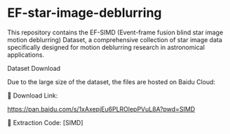 # EF-star-image-deblurring
This repository contains the EF-SIMD (Event-frame fusion blind star image motion deblurring) Dataset, a comprehensive collection of star image data specifically designed for motion deblurring research in astronomical applications.

Dataset Download

Due to the large size of the dataset, the files are hosted on Baidu Cloud:

📁 Download Link:


https://pan.baidu.com/s/1xAxepjEu6PLROlepPVuL8A?pwd=SIMD

🔑 Extraction Code: [SIMD]

